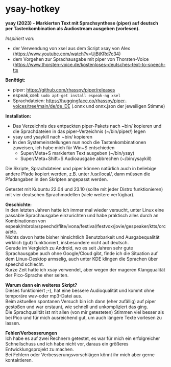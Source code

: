 # ysay-hotkey
<b>ysay (2023) - Markierten Text mit Sprachsynthese (piper) auf deutsch per Tastenkombination als Audiostream ausgeben (vorlesen).</b>

*Inspiriert von:*</b>
*   der Verwendung von xsel aus dem Script xsay von Alex (https://www.youtube.com/watch?v=UjBtKRd7c34)
*   dem Vorgehen zur Sprachausgabe mit piper von Thorsten-Voice (https://www.thorsten-voice.de/kostenloses-deutsches-text-to-speech-tts

<b>Benötigt:</b>

* piper: https://github.com/rhasspy/piper/releases
* espeak,xsel:  <code>sudo apt-get install espeak-ng xsel</code>
* Sprachdateien: https://huggingface.co/rhasspy/piper-voices/tree/main/de/de_DE (.onnx und onnx.json der jeweiligen Stimme)

<b>Installation:</b>

* Das Verzeichnis des entpackten piper-Pakets nach \~bin/ kopieren und die Sprachdateien in das piper-Verzeichnis (~/bin/piper/) legen
* ysay und ysaykill nach ~bin/ kopieren
* In den Systemeinstellungen nun noch die Tastenkombinationen zuweisen, ich habe mich für Win+S entschieden
  *   Super/Meta+S  markierten Text ausgeben  (~/bin/ysay)
  *   Super/Meta+Shift+S  Audioausgabe abbrechen  (~/bin/ysaykill)

Die Skripte, Sprachdateien und piper können natürlich auch in beliebige andere Pfade kopiert werden, z.B. unter /usr/local/, dann müssen die Pfadangaben in den Skripten angepasst werden.

Getestet mit Kubuntu 22.04 und 23.10 (sollte mit jeder Distro funktionieren) mit vier deutschen Sprachmodellen (viele weitere verfügbar).

<b>Geschichte:</b>
<br> In den letzten Jahren hatte ich immer mal wieder versucht, unter Linux eine passable Sprachausgabe einzurichten und habe praktisch alles durch an Kombinationen von espeak/mbrola/speechd/flite/ivona/festival/festvox/jovie/gespeaker/ktts/orca/etc.
<br> Nichts davon hatte bisher hinsichtlich Benutzbarkeit und Ausgabequalität wirklich (gut) funktioniert, insbesondere nicht auf deutsch.
<br> Gerade im Vergleich zu Android, wo es seit Jahren sehr gute Sprachausgabe auch ohne Google/Cloud gibt, finde ich die Situation auf dem Linux-Desktop armselig, auch unter KDE klingen die Sprachen über speechd schlecht. 
<br> Kurze Zeit hatte ich xsay verwendet, aber wegen der mageren Klangqualität der Pico-Sprache eher selten. 

<b>Warum dann ein weiteres Skript?</b>
<br> Dieses funktioniert ;-), hat eine bessere Audioqualität und kommt ohne temporäre wav-oder mp3-Datei aus.
<br> Beim aktuellen spontanen Versuch bin ich dann (eher zufällig) auf piper gestoßen und war erstaunt, wie schnell und unkompliziert das ging.
<br> Die Sprachqualität ist mit allen (von mir getesteten) Stimmen viel besser als bei Pico und für mich ausreichend gut, um auch längere Texte vorlesen zu lassen.

<b>Fehler/Verbesserungen</b>
<br> Ich habe es auf zwei Rechnern getestet, es war für mich ein erfolgreicher Schnellschuss und ich habe nicht vor, daraus ein größeres Entwicklungsprojekt zu machen.
<br>Bei Fehlern oder Verbesserungsvorschlägen könnt ihr mich aber gerne kontaktieren.
